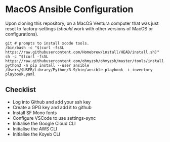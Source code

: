 # MacOS Ansible Configuration

Upon cloning this repository, on a MacOS Ventura computer that was just reset to factory-settings (*should* work with other versions of MacOS or configurations).
```
git # prompts to install xcode tools.
/bin/bash -c "$(curl -fsSL https://raw.githubusercontent.com/Homebrew/install/HEAD/install.sh)"
sh -c "$(curl -fsSL https://raw.githubusercontent.com/ohmyzsh/ohmyzsh/master/tools/install.sh)"
python3 -m pip install --user ansible
/Users/$USER/Library/Python/3.9/bin/ansible-playbook -i inventory playbook.yaml
```

## Checklist

- Log into Github and add your ssh key
- Create a GPG key and add it to github
- Install SF Mono fonts
- Configure VSCode to use settings-sync
- Initialise the Google Cloud CLI
- Initialise the AWS CLI
- Initialise the Koyeb CLI
